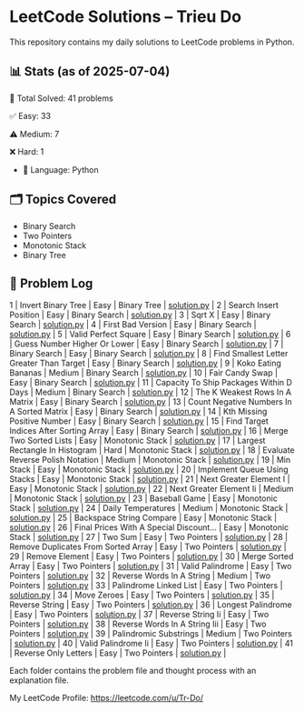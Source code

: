# LeetCode Solutions – Trieu Do

This repository contains my daily solutions to LeetCode problems in Python.

## 📊 Stats (as of 2025-07-04)
🧠 Total Solved: 41 problems

✅ Easy: 33

⚠️ Medium: 7

❌ Hard: 1

- 💬 Language: Python

## 🗂 Topics Covered
- Binary Search
- Two Pointers
- Monotonic Stack
- Binary Tree   

## 📁 Problem Log

1  | Invert Binary Tree                        | Easy         | Binary Tree      | [solution.py](./binary-tree/226-invert-binary-tree/solution.py) |
2  | Search Insert Position                    | Easy         | Binary Search    | [solution.py](./binary_search/35-search-insert-position/solution.py) |
3  | Sqrt X                                    | Easy         | Binary Search    | [solution.py](./binary_search/69-sqrt-x/solution.py) |
4  | First Bad Version                         | Easy         | Binary Search    | [solution.py](./binary_search/278-first-bad-version/solution.py) |
5  | Valid Perfect Square                      | Easy         | Binary Search    | [solution.py](./binary_search/367-valid-perfect-square/solution.py) |
6  | Guess Number Higher Or Lower              | Easy         | Binary Search    | [solution.py](./binary_search/374-guess-number-higher-or-lower/solution.py) |
7  | Binary Search                             | Easy         | Binary Search    | [solution.py](./binary_search/704-binary-search/solution.py) |
8  | Find Smallest Letter Greater Than Target  | Easy         | Binary Search    | [solution.py](./binary_search/744-find-smallest-letter-greater-than-target/solution.py) |
9  | Koko Eating Bananas                       | Medium       | Binary Search    | [solution.py](./binary_search/875-koko-eating-bananas/solution.py) |
10 | Fair Candy Swap                           | Easy         | Binary Search    | [solution.py](./binary_search/888-fair-candy-swap/solution.py) |
11 | Capacity To Ship Packages Within D Days   | Medium       | Binary Search    | [solution.py](./binary_search/1011-capacity-to-ship-packages-within-d-days/solution.py) |
12 | The K Weakest Rows In A Matrix            | Easy         | Binary Search    | [solution.py](./binary_search/1337-the-k-weakest-rows-in-a-matrix/solution.py) |
13 | Count Negative Numbers In A Sorted Matrix | Easy         | Binary Search    | [solution.py](./binary_search/1351-count-negative-numbers-in-a-sorted-matrix/solution.py) |
14 | Kth Missing Positive Number               | Easy         | Binary Search    | [solution.py](./binary_search/1539-kth-missing-positive-number/solution.py) |
15 | Find Target Indices After Sorting Array   | Easy         | Binary Search    | [solution.py](./binary_search/2089-find-target-indices-after-sorting-array/solution.py) |
16 | Merge Two Sorted Lists                    | Easy         | Monotonic Stack  | [solution.py](./monotic-stack/21-merge-two-sorted-lists/solution.py) |
17 | Largest Rectangle In Histogram            | Hard         | Monotonic Stack  | [solution.py](./monotic-stack/84-largest-rectangle-in-histogram/solution.py) |
18 | Evaluate Reverse Polish Notation          | Medium       | Monotonic Stack  | [solution.py](./monotic-stack/150-evaluate-reverse-polish-notation/solution.py) |
19 | Min Stack                                 | Easy         | Monotonic Stack  | [solution.py](./monotic-stack/155-min-stack/solution.py) |
20 | Implement Queue Using Stacks              | Easy         | Monotonic Stack  | [solution.py](./monotic-stack/232-implement-queue-using-stacks/solution.py) |
21 | Next Greater Element I                    | Easy         | Monotonic Stack  | [solution.py](./monotic-stack/496-next-greater-element-i/solution.py) |
22 | Next Greater Element Ii                   | Medium       | Monotonic Stack  | [solution.py](./monotic-stack/503-next-greater-element-ii/solution.py) |
23 | Baseball Game                             | Easy         | Monotonic Stack  | [solution.py](./monotic-stack/682-baseball-game/solution.py) |
24 | Daily Temperatures                        | Medium       | Monotonic Stack  | [solution.py](./monotic-stack/739-daily-temperatures/solution.py) |
25 | Backspace String Compare                  | Easy         | Monotonic Stack  | [solution.py](./monotic-stack/844-backspace-string-compare/solution.py) |
26 | Final Prices With A Special Discount...   | Easy         | Monotonic Stack  | [solution.py](./monotic-stack/1475-final-prices-with-a-special-discount-in-a-shop/solution.py) |
27 | Two Sum                                   | Easy         | Two Pointers     | [solution.py](./two-pointers/1-two-sum/solution.py) |
28 | Remove Duplicates From Sorted Array       | Easy         | Two Pointers     | [solution.py](./two-pointers/26-remove-duplicates-from-sorted-array/solution.py) |
29 | Remove Element                            | Easy         | Two Pointers     | [solution.py](./two-pointers/27-remove-element/solution.py) |
30 | Merge Sorted Array                        | Easy         | Two Pointers     | [solution.py](./two-pointers/88-merge-sorted-array/solution.py) |
31 | Valid Palindrome                          | Easy         | Two Pointers     | [solution.py](./two-pointers/125-valid-palindrome/solution.py) |
32 | Reverse Words In A String                 | Medium       | Two Pointers     | [solution.py](./two-pointers/151-reverse-words-in-a-string/solution.py) |
33 | Palindrome Linked List                    | Easy         | Two Pointers     | [solution.py](./two-pointers/234-palindrome-linked-list/solution.py) |
34 | Move Zeroes                               | Easy         | Two Pointers     | [solution.py](./two-pointers/283-move-zeroes/solution.py) |
35 | Reverse String                            | Easy         | Two Pointers     | [solution.py](./two-pointers/344-reverse-string/solution.py) |
36 | Longest Palindrome                        | Easy         | Two Pointers     | [solution.py](./two-pointers/409-longest-palindrome/solution.py) |
37 | Reverse String Ii                         | Easy         | Two Pointers     | [solution.py](./two-pointers/541-reverse-string-ii/solution.py) |
38 | Reverse Words In A String Iii             | Easy         | Two Pointers     | [solution.py](./two-pointers/557-reverse-words-in-a-string-iii/solution.py) |
39 | Palindromic Substrings                    | Medium       | Two Pointers     | [solution.py](./two-pointers/647-palindromic-substrings/solution.py) |
40 | Valid Palindrome Ii                       | Easy         | Two Pointers     | [solution.py](./two-pointers/680-valid-palindrome-ii/solution.py) |
41 | Reverse Only Letters                      | Easy         | Two Pointers     | [solution.py](./two-pointers/917-reverse-only-letters/solution.py) |

Each folder contains the problem file and thought process with an explanation file.

My LeetCode Profile:
https://leetcode.com/u/Tr-Do/